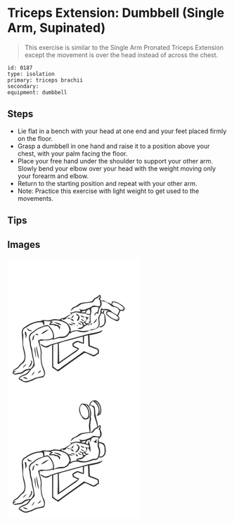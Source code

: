 # Triceps Extension: Dumbbell (Single Arm, Supinated)
> This exercise is similar to the Single Arm Pronated Triceps Extension except the movement is over the head instead of across the chest.

``` 
id: 0187 
type: isolation 
primary: triceps brachii 
secondary:  
equipment: dumbbell 
``` 

## Steps

 - Lie flat in a bench with your head at one end and your feet placed firmly on the floor.
 - Grasp a dumbbell in one hand and raise it to a position above your chest, with your palm facing the floor.
 - Place your free hand under the shoulder to support your other arm. Slowly bend your elbow over your head with the weight moving only your forearm and elbow.
 - Return to the starting position and repeat with your other arm.
 - Note: Practice this exercise with light weight to get used to the movements.

## Tips


## Images

<svg width="300" height="296" viewBox="0 0 225 222" xmlns="http://www.w3.org/2000/svg"><g fill="#FFF"><path d="M0 0h225v222H0V0m150.08 68.58c-2.64 1.12-3.83 3.86-5.61 5.89-5.71 1.66-11.76 1.55-17.6 2.53-3.23.6-5.75 2.81-8.33 4.68-2 1.48-4.49 2.01-6.64 3.22-1.8 1.64-3.01 3.82-4.01 6.02 2.38-1.21 3.67-3.68 5.85-5.13 2.28-1.15 4.86-1.61 7.04-2.99 2.37-1.15 4.14-3.34 6.75-4.05 5.98-1.85 12.35-1.56 18.46-2.71 2.42-2.51 3.34-6.77 7.6-6.69 1.34-1.52 2.76-3.01 4.63-3.89-.57 1.91-1.51 3.67-2.48 5.41.5.31 1.49.94 1.98 1.25.2 3.42 1.83 7.13.2 10.39-4.14 1.52-8.13-1.65-12.28-.51-3.12 3.19-7.6 4.2-11.56 5.92-3.76 1.69-8.08 1.11-11.8-.39 1.04 1.36 2.31 2.63 2.84 4.3-3.9.36-7.99-.95-11.71.73-1.98.89-4.14.97-6.27.9.59.91 1.19 1.82 1.78 2.73-3.98 1.52-7.52 3.88-11.09 6.15-3.19.65-6.47 1.33-9.06 3.48-3.25-.38-6.51-1.12-9.8-.87-3.04.43-5.82 2.09-8.94 1.99-3.08.17-6.09-.67-9.16-.71-1.98.61-3.75 1.85-5.85 2.04-9.01.75-17.63 4.41-24.8 9.87-3.79 1.33-5.45 5.28-5.69 9.03.56 7.62 1.31 15.22 1.58 22.86.46 7.4 4.18 14.46 3.07 21.96-1.03 5.87-6.9 8.46-10.05 12.98-2.13 3.42-6.59 4.03-8.99 7.14-.59 1.52-.89 3.14-1.31 4.71 1.62 1.26 3.32 3.2 5.61 2.42 3.55-1.09 7.43-.77 10.89-2 3.8-3 7.86-5.79 12.86-6.22-2.79 3.3-5.44 7.44-10.06 8.26-3.47 1.58-8.29 3.33-8.85 7.63 1.05.67 2.13 1.29 3.24 1.87 2.9 2.44 6.65 3.97 10.46 3.85 4.3-1.46 8.8-2.48 12.79-4.74 4.67-2.75 10.2-2.97 15.4-3.99 1.54-1.7 3.18-3.64 3.08-6.08.45-5.71-3.48-10.4-4.8-15.7-1.13-6.3-1.77-12.71-.98-19.09.59-7.63-4.31-14.48-3.24-22.07.26.21.78.64 1.03.85l1.33.12c4.65-1.6 9.62-.26 14.32-1.5 2.28-.5 4.57-1.5 6.92-.78 3.94-1.37 7.92-2.97 12.18-2.57 5.62.28 12.2-1.99 14.43-7.59 1.62-.3 3.13-.92 4.19-2.23 3.44-1.31 7.21-2.55 10.9-1.58 6.42 1.93 14.31 2.64 19.91-1.75-4.93.6-9.92 1.73-14.88.69-5.96-1.26-12.43-1.08-17.9 1.86 1.05-3.66.29-7.96-2.34-10.79l-.43-.54c-.26-.5-.77-1.49-1.03-1.98-2.43-2.78-5.94-4.33-9.35-5.54-.9-.67-1.79-1.35-2.69-2.03 1.37-.59 2.73-1.18 4.11-1.74l-1.47 1.03c.48.49.98.97 1.48 1.45 1.43-.93 3.01-1.6 4.61-2.21.02-.41.07-1.24.1-1.66 2.94-2.23 5.76-4.72 9.22-6.15-.08-.32-.23-.97-.3-1.3 3.51-.29 6.78-2.69 10.38-1.53a53.704 53.704 0 0 0 16.21 1.81l-2.28-.94c.63-3.46 3.07-5.56 6.36-6.34.49 1.5 1 2.99 1.5 4.48-.4 1.29-.77 2.59-1.12 3.9-1.45-.27-2.89-.55-4.33-.84-.72.46-1.42.93-2.11 1.41 2.25.22 4.5.51 6.75.81-.45 3.72-.41 7.48.04 11.2h-1.86l.44 2.79c1-.5 2.02-.97 2.99-1.53-.89-6.2-.91-12.66 1.14-18.65-1.04-2.39-.89-5.79 1.87-6.95 3.17-1.21 6.71-.22 10.02-.37.03 2.95-.63 5.82-1.71 8.55-3.27.39-5.69 3.14-4.82 6.5.77-1.38 1.47-2.81 2.29-4.16 1.19-.69 2.51.25 3.74.38 1.1-4.22 1.24-9.13 4.49-12.38 2.36-2.66 1.21-6.64.49-9.7 3.39 1.04 7.04 1.41 10.15 3.21 3.29 2.04 6.03 4.85 9.34 6.86 2.41 1.45 5.61.32 7.88 2.11 1.72 1.08 2.84 2.85 3.82 4.59-.9 2.73-2.36 5.23-3.63 7.79-2.9-1.98-5.86-3.9-9.01-5.46-3.54-5.6-10.67-5.54-16.45-4.54l-.28-2.8c-2.05 1.69-3.04 4.17-2.9 6.81.14 4.06-2.6 7.26-3.92 10.88.53 5.22 2.51 11.37-1.33 15.83-3 4.61-9.79 1.4-13.33 5.32 4.55-.32 9.01-1.67 13.12-3.63 3.47-2.03 4.43-6.58 3.9-10.3-.07-3.09-1.23-6.5.4-9.35 1.05-1.98 1.87-4.07 2.65-6.17 1.66.56 4.08.4 4.85 2.34.83 4.6.83 9.34.52 13.99-.98 4.09-4.86 5.95-8.68 6.59-.53 2.11 2.3 1.24 3.47.98 5.44-1.35 8.01-7.43 7.36-12.59-.5-3.99-.41-8.53-3.55-11.51-.15-1.19 2.55-5.78-.23-4.23-.71 1.22-1.34 2.48-1.96 3.75l-1.45-1.05c.13-1.21.27-2.41.41-3.62 4.32-.16 8.63.29 12.81 1.37-1.28.02-2.56.06-3.84.1-.97 2.32-2.72 5.29-.31 7.39 4.37 4.12 9.75 7.16 15.29 9.43 2.27 1.18 5.32.37 5.79-2.38 1.29-2.22-.59-4.27-1.87-5.92 1.35-2.96 2.65-5.95 4.11-8.86 1.55.44 3.13.62 4.73.55 1.64-.96 2.37-2.89 2.5-4.71-1.38-3.34-4.76-5.2-7.64-7.08-4.17-2.36-8.69-4.96-13.66-4.54-.56 1.63-1.18 3.24-1.66 4.9-3.54-2.27-7.65-3.38-11.26-5.52-2-1.3-4.41-.88-6.66-.97-.27-.69-.81-2.08-1.08-2.78 1.38-2.31 1.67-4.95-.28-7.04-2.59 1.96-5.09 4.08-8.09 5.38m-32.59 26.35c.27 1.08.53 2.17.8 3.25.96.39 1.93.78 2.9 1.17.19 2.85-1.23 5.39-2.38 7.89 2.81 1.68 3.35-2.57 4.36-4.37 1.17-3.9-3.36-5.75-5.68-7.94m-7.73 7.11c-.93.49-1.86.98-2.8 1.47-1.77-.62-3.59-1.12-5.46-1.31 1.1.91 2.33 1.65 3.55 2.39 2.33-.85 4.66-1.69 6.96-2.59.45-1.62.88-3.25 1.28-4.88-1.4 1.47-2.53 3.16-3.53 4.92m15.38-3.58c.86 3.16 4.1 3.31 6.83 3.61-.68-.62-1.35-1.24-2.03-1.85-1.62-.53-3.2-1.16-4.8-1.76m7.38 1.3c2.02 1.99 2.23 4.83 3.16 7.35.3-.79.89-2.36 1.19-3.14.46-.42 1.37-1.25 1.82-1.67-.25-.2-.76-.61-1.02-.81-.61.06-1.22.08-1.83.05-1.12-.57-2.22-1.17-3.32-1.78m-6.82 4.37c.87 2.32 2.84 4.54 5.54 3.37-1.82-1.16-3.65-2.31-5.54-3.37m21.03 8.22c3.33-1.68 5.7-4.77 6.54-8.4-2.73 2.32-4.86 5.26-6.54 8.4m-39.57-7.53c2.09 1.45 4.19 2.94 6.61 3.77-.66-1.2-1.36-2.39-2.06-3.57-1.51-.08-3.03-.14-4.55-.2m21.22 6.09l-.38-1.79c-1.75-.24-3.49-.45-5.24-.62 1.47 1.17 3.16 1.99 4.96 2.51-.22 2.08.62 3.94 1.92 5.52-.95.76-1.9 1.51-2.85 2.27-2.41.33-4.77.94-6.99 1.96 1.95 1.14 4.21.93 6.32.49 2.43-.21 3.47-2.72 5.32-3.94 2.54-1.63 5.34-2.76 7.99-4.18-.54 1.35-1.02 2.72-1.46 4.11 1.26-1.21 2-2.8 2.75-4.36-1.9-1.49-4.39-.84-6.6-.97-.41-.87-.81-1.74-1.2-2.6a8.463 8.463 0 0 0 2.5-2.69c-2.62.98-4.49 3.18-7.04 4.29m-20.64.36c2.57 1.14 5.24 2 7.94 2.76-.16-.5-.47-1.5-.63-2-2.4-.52-4.85-.83-7.31-.76m12.9-.76c1.07 2.49 3.24 4.08 6.05 3.67-1.72-1.66-3.84-2.81-6.05-3.67m-16.58 2.26c2.23 2.44 5.94 2.83 8.93 1.7-2.9-.91-5.89-1.55-8.93-1.7m37.61-.53c-.8 2.94 4.27 2.41 2-.13-.5.03-1.5.1-2 .13m-22.42 2.78c-1.74 2.85 3.31.44 0 0m36.14 11.56c-9.17 1.91-18.41 3.6-27.39 6.34-17.5 4.69-34.98 9.47-52.34 14.65-3.84 1.11-7.38 3.92-11.56 3.43-2.82-1.12-5.3-2.96-8.2-3.91 1.77 3.39 5.6 4.86 9.01 5.99 4.54.98 7.45-3.2 11.46-4.26.11 12.76.01 25.51.13 38.26 3.34 2.42 6.74 4.75 10.19 7.01 14.85-11 29.92-21.78 45.34-31.96 5.64.85 10.2 5.2 15.81 6.22 3.21-1.18 5.81-3.6 8.72-5.37-.45-2.67.65-6.97-2.62-8.07-4.27-1.81-8.66-3.31-12.95-5.04-.66-6-.58-12.04-.84-18.07 2.64.05 5.25-.38 7.78-1.11 4.27-1.18 8.91-1.69 12.62-4.3 1.16-.64 1.24-2.07 1.7-3.17-2.16 1.36-4.29 2.9-6.86 3.36z"/><path d="M180.42 75.86c6.59.53 12.6 4.34 17.45 8.64l1.45 3.02c-.72-.36-2.17-1.08-2.89-1.44.58 1.01 1.15 2.02 1.72 3.05-1.7-.07-3.4-.05-5.07-.34-2.54-1.7-4.35-4.6-7.56-5.18-2.84-.47-5.24-2.01-6.88-4.35.6-1.13 1.2-2.26 1.78-3.4zM126.53 93.31c1.02-3.01 4.69-2.31 7.11-3.14l-.96 3.31c-2.05-.06-4.1-.1-6.15-.17zM171.43 91.87c5.55.56 10.43 3.64 14.84 6.85 1.91 1.33 3.45 3.18 4.05 5.47-.66-.28-1.97-.85-2.63-1.13.48 1.02.95 2.03 1.41 3.06-7.62-.08-14.21-5.1-19.43-10.23.59-1.34 1.18-2.68 1.76-4.02zM74.18 108.08c8.84-2.87 18.56-.23 26.38 4.28 3.12 3.05 5.26 7.35 5.53 11.7-1.63 5.2-5.97 10.89-12 10.64-5.17-.24-10.02 1.62-14.73 3.48 1.79-8.82-3.19-18.25-10.41-23.19-5.88.3-11.28 3.21-16.68 5.34-4.17 1.49-6.81 5.26-10.63 7.33-4.47 2.51-5.96 8.58-4.3 13.24 1.45 4.3.75 8.99 2.35 13.25 1.8 5.12 1.71 10.65 3.24 15.84.9 4.27 2.76 8.79 1.07 13.11-.61 2.44-2.54 4.16-4.05 6.06-3.32.4-6.87.34-9.85 2.06-2.31 1.24-4.21 3.1-6.46 4.44-3.24.61-6.53.97-9.69 1.97-1.12.61-5.18-.73-2.58-1.91 1.19-.8 2.39-1.57 3.53-2.45l-4.65.76c1.57-1.8 3.38-3.41 5.68-4.17 3.12-.98 4.44-4.21 6.6-6.37 2.5-2.82 6.63-4.43 7.52-8.44 2.45-8.39-1-16.9-2.89-25.03-.33-5.37-.16-10.78 0-16.16.57-3.32-2.05-6.6-.33-9.8.65-3.25 4.18-4.12 6.55-5.8 7.44-5.19 16.49-8.77 25.69-8.16 2.27 1.03 1.8 4.5 3.77 6.03.16-2.71 1.04-5.81-.63-8.24 4.09.55 8.23.74 12.35.81-.27.41-.83 1.23-1.11 1.65-.85 1.33-1.57 2.75-2.27 4.17 3.05.2 6.1.31 9.15-.01-.1.42-.3 1.26-.4 1.67 4.29-1.07 9.27 2.23 8.58 6.94.51-1.25 1.06-2.48 1.65-3.69-.58-1.23-.87-2.72-2-3.58-2.25-1.92-5.61-1.11-7.93-2.87-2.09-.02-4.19 0-6.28.02l.15-.88c1.36-.7 2.68-1.47 3.95-2.34-1.32-.52-2.63-1.03-3.87-1.7m5.32 2.03c3.97 2.45 8.5 3.89 12.92 5.34-2.7-4.35-8.37-4.62-12.92-5.34M33.63 121.2c1.38 3.33 5.47 5.72 8.54 2.92-2.97-.12-6.02-.7-7.19-3.81-.33.22-1.01.66-1.35.89m-3.99 5.7c.46 1.97.79 3.98.75 6.02l1.19-1.01c-.51 1.98-.71 4-.59 6.05 1.03-1.88 1.73-3.91 2.52-5.9-.29-.02-.87-.06-1.16-.09 1.01-2.22-.3-4.19-1.35-6.06-.34.25-1.02.74-1.36.99m10.42 48.27c.31.88.63 1.77.95 2.65-1.18 3.46-3.26 6.47-5.12 9.58 4.11-1.91 6.85-6.65 6.19-11.16-.51-.27-1.52-.8-2.02-1.07m-13.98 12.81c2.54-1.95 4.87-4.17 6.82-6.7-3.14 1.16-5.47 3.67-6.82 6.7zM129.78 113.99c-.74-1.49.35-2.77 1.36-3.72.69 1.65 1.98 2.83 3.4 3.83-1.57.38-3.26.74-4.76-.11z"/><path d="M52.15 122.1c5.66-2.25 11.19-5.7 17.54-5.16 4.92 5.17 9.65 12.31 8.09 19.74-5.3 3.02-11.71 3.72-17.67 2.73-2.7-.68-5.21.61-7.64 1.57 1.14 7.41 4.92 14.36 4.49 21.99-.61 9.16.04 18.71 3.89 27.17 1.05 3.48 3.57 8.09.47 11.18-4.91 2.32-10.71 1.92-15.6 4.41-5.78 3.02-12.44 6.14-19.02 4.07-.94-.98-1.85-1.98-2.76-2.98-.82.01-2.45.04-3.26.05 1.22-3.88 5.86-5.01 9.24-6.34 5.39-1.24 7.82-6.7 11.12-10.53 1.93-2.3 5.37-3.8 5.52-7.18-.37-8.47-3.49-16.53-3.96-25-.1-3.79-2.73-7-2.43-10.82.31-3.96-1.35-7.65-2.05-11.47 1.42-2.38 2.1-5.52 4.82-6.8 3.4-1.78 5.57-5.26 9.21-6.63m5.5 8.06c5.28-.91 9.06-5.17 13.43-7.93-5.19 1.12-9.84 4.07-13.43 7.93m-9.87-.81c.4 2.03 2.24 2.72 4.07 2.99.27-.38.82-1.14 1.09-1.52-1.74-.44-3.45-.97-5.16-1.47m-5.27 12.14c2.08-1.53 2.83-3.84 2.71-6.37.64-1 1.26-2.01 1.86-3.03-4.48.86-3.83 5.95-4.57 9.4m2.72 8.78c.61.5.61.5 0 0m4.56 6.85c1.08 5.18 1.42 10.67 4.06 15.38-.38-7.52-3.41-14.65-3.54-22.23-.66 2.21-1.09 4.57-.52 6.85m-3.27-4.73c-.26 6.34.64 12.73 2.72 18.73-.47-5.04-1.39-10.04-1.46-15.12.1-1.35-.66-2.49-1.26-3.61m7.83 41.89c-1.08.77-2.09 1.63-2.91 2.68 2.14-.62 5.03-1.27 5.63-3.8-.9-2.11-1.87.36-2.72 1.12m-12.78 7.05c2.19-2.05 3.98-4.52 5.15-7.29-2.5 1.75-4.54 4.24-5.15 7.29m-15.08 2.79c2.46 1.42 5.09 2.67 7.98 2.82-1.57-2.76-5.04-3.83-7.98-2.82zM130.99 133.92c2.24-.55 4.49-1.11 6.73-1.72.06 6.25.64 12.47.75 18.71 5.06 2.23 10.37 3.91 15.49 6.03l.75 4.95c-3.01 1.69-6.34 5.65-10.02 3.36-4.47-2.34-9.37-3.63-13.86-5.93-9.35 6.71-18.6 13.57-28.05 20.15-4.17 2.95-8.46 5.74-12.39 9-1.45 1.29-3.27 2.02-5.08 2.66-2.3-1.85-4.87-3.39-6.99-5.46-.2-12.4-.06-24.82-.01-37.23 2.54-.85 5.11-1.61 7.7-2.29.25 11.54.16 23.12-.38 34.65.57.24 1.15.49 1.72.73 7.58-5.95 15.74-11.12 23.61-16.67 4.11-3.04 9.1-5.33 11.61-10.04-2.98-1.5-6.12-2.69-8.91-4.52-.31-1-.56-2.01-.75-3.03 2.27-1.24 4.54-2.49 6.84-3.67 3.51 1.42 7.11 2.68 10.88 3.14.19-4.27.16-8.55.36-12.82z"/><path d="M105.53 140.72c7.75-2.28 15.63-4.13 23.39-6.36.03 3.52.05 7.04.08 10.56-3.93-1.04-8.18-4.75-12.15-2.14-1.92 1.05-3.88 2.07-5.56 3.48-.85 1.74.38 3.74.59 5.55 2.89 1.38 5.79 2.76 8.68 4.16-10.85 7.13-21.34 14.8-32.07 22.13-.02-10.72-.24-21.43-.79-32.12 5.64-2.62 11.89-3.52 17.83-5.26z"/></g><g fill="#333"><path d="M150.08 68.58c3-1.3 5.5-3.42 8.09-5.38 1.95 2.09 1.66 4.73.28 7.04.27.7.81 2.09 1.08 2.78 2.25.09 4.66-.33 6.66.97 3.61 2.14 7.72 3.25 11.26 5.52.48-1.66 1.1-3.27 1.66-4.9 4.97-.42 9.49 2.18 13.66 4.54 2.88 1.88 6.26 3.74 7.64 7.08-.13 1.82-.86 3.75-2.5 4.71-1.6.07-3.18-.11-4.73-.55-1.46 2.91-2.76 5.9-4.11 8.86 1.28 1.65 3.16 3.7 1.87 5.92-.47 2.75-3.52 3.56-5.79 2.38-5.54-2.27-10.92-5.31-15.29-9.43-2.41-2.1-.66-5.07.31-7.39 1.28-.04 2.56-.08 3.84-.1a44.57 44.57 0 0 0-12.81-1.37c-.14 1.21-.28 2.41-.41 3.62l1.45 1.05c.62-1.27 1.25-2.53 1.96-3.75 2.78-1.55.08 3.04.23 4.23 3.14 2.98 3.05 7.52 3.55 11.51.65 5.16-1.92 11.24-7.36 12.59-1.17.26-4 1.13-3.47-.98 3.82-.64 7.7-2.5 8.68-6.59.31-4.65.31-9.39-.52-13.99-.77-1.94-3.19-1.78-4.85-2.34-.78 2.1-1.6 4.19-2.65 6.17-1.63 2.85-.47 6.26-.4 9.35.53 3.72-.43 8.27-3.9 10.3-4.11 1.96-8.57 3.31-13.12 3.63 3.54-3.92 10.33-.71 13.33-5.32 3.84-4.46 1.86-10.61 1.33-15.83 1.32-3.62 4.06-6.82 3.92-10.88-.14-2.64.85-5.12 2.9-6.81l.28 2.8c5.78-1 12.91-1.06 16.45 4.54 3.15 1.56 6.11 3.48 9.01 5.46 1.27-2.56 2.73-5.06 3.63-7.79-.98-1.74-2.1-3.51-3.82-4.59-2.27-1.79-5.47-.66-7.88-2.11-3.31-2.01-6.05-4.82-9.34-6.86-3.11-1.8-6.76-2.17-10.15-3.21.72 3.06 1.87 7.04-.49 9.7-3.25 3.25-3.39 8.16-4.49 12.38-1.23-.13-2.55-1.07-3.74-.38-.82 1.35-1.52 2.78-2.29 4.16-.87-3.36 1.55-6.11 4.82-6.5 1.08-2.73 1.74-5.6 1.71-8.55-3.31.15-6.85-.84-10.02.37-2.76 1.16-2.91 4.56-1.87 6.95-2.05 5.99-2.03 12.45-1.14 18.65-.97.56-1.99 1.03-2.99 1.53l-.44-2.79h1.86c-.45-3.72-.49-7.48-.04-11.2-2.25-.3-4.5-.59-6.75-.81.69-.48 1.39-.95 2.11-1.41 1.44.29 2.88.57 4.33.84.35-1.31.72-2.61 1.12-3.9-.5-1.49-1.01-2.98-1.5-4.48-3.29.78-5.73 2.88-6.36 6.34l2.28.94c-5.48.22-10.92-.38-16.21-1.81-3.6-1.16-6.87 1.24-10.38 1.53.07.33.22.98.3 1.3-3.46 1.43-6.28 3.92-9.22 6.15-.03.42-.08 1.25-.1 1.66-1.6.61-3.18 1.28-4.61 2.21-.5-.48-1-.96-1.48-1.45l1.47-1.03c-1.38.56-2.74 1.15-4.11 1.74.9.68 1.79 1.36 2.69 2.03 3.41 1.21 6.92 2.76 9.35 5.54.26.49.77 1.48 1.03 1.98l.43.54c2.63 2.83 3.39 7.13 2.34 10.79 5.47-2.94 11.94-3.12 17.9-1.86 4.96 1.04 9.95-.09 14.88-.69-5.6 4.39-13.49 3.68-19.91 1.75-3.69-.97-7.46.27-10.9 1.58-1.06 1.31-2.57 1.93-4.19 2.23-2.23 5.6-8.81 7.87-14.43 7.59-4.26-.4-8.24 1.2-12.18 2.57-2.35-.72-4.64.28-6.92.78-4.7 1.24-9.67-.1-14.32 1.5l-1.33-.12c-.25-.21-.77-.64-1.03-.85-1.07 7.59 3.83 14.44 3.24 22.07-.79 6.38-.15 12.79.98 19.09 1.32 5.3 5.25 9.99 4.8 15.7.1 2.44-1.54 4.38-3.08 6.08-5.2 1.02-10.73 1.24-15.4 3.99-3.99 2.26-8.49 3.28-12.79 4.74-3.81.12-7.56-1.41-10.46-3.85-1.11-.58-2.19-1.2-3.24-1.87.56-4.3 5.38-6.05 8.85-7.63 4.62-.82 7.27-4.96 10.06-8.26-5 .43-9.06 3.22-12.86 6.22-3.46 1.23-7.34.91-10.89 2-2.29.78-3.99-1.16-5.61-2.42.42-1.57.72-3.19 1.31-4.71 2.4-3.11 6.86-3.72 8.99-7.14 3.15-4.52 9.02-7.11 10.05-12.98 1.11-7.5-2.61-14.56-3.07-21.96-.27-7.64-1.02-15.24-1.58-22.86.24-3.75 1.9-7.7 5.69-9.03 7.17-5.46 15.79-9.12 24.8-9.87 2.1-.19 3.87-1.43 5.85-2.04 3.07.04 6.08.88 9.16.71 3.12.1 5.9-1.56 8.94-1.99 3.29-.25 6.55.49 9.8.87 2.59-2.15 5.87-2.83 9.06-3.48 3.57-2.27 7.11-4.63 11.09-6.15-.59-.91-1.19-1.82-1.78-2.73 2.13.07 4.29-.01 6.27-.9 3.72-1.68 7.81-.37 11.71-.73-.53-1.67-1.8-2.94-2.84-4.3 3.72 1.5 8.04 2.08 11.8.39 3.96-1.72 8.44-2.73 11.56-5.92 4.15-1.14 8.14 2.03 12.28.51 1.63-3.26 0-6.97-.2-10.39-.49-.31-1.48-.94-1.98-1.25.97-1.74 1.91-3.5 2.48-5.41-1.87.88-3.29 2.37-4.63 3.89-4.26-.08-5.18 4.18-7.6 6.69-6.11 1.15-12.48.86-18.46 2.71-2.61.71-4.38 2.9-6.75 4.05-2.18 1.38-4.76 1.84-7.04 2.99-2.18 1.45-3.47 3.92-5.85 5.13 1-2.2 2.21-4.38 4.01-6.02 2.15-1.21 4.64-1.74 6.64-3.22 2.58-1.87 5.1-4.08 8.33-4.68 5.84-.98 11.89-.87 17.6-2.53 1.78-2.03 2.97-4.77 5.61-5.89m30.34 7.28a219.6 219.6 0 0 1-1.78 3.4c1.64 2.34 4.04 3.88 6.88 4.35 3.21.58 5.02 3.48 7.56 5.18 1.67.29 3.37.27 5.07.34-.57-1.03-1.14-2.04-1.72-3.05.72.36 2.17 1.08 2.89 1.44l-1.45-3.02c-4.85-4.3-10.86-8.11-17.45-8.64m-53.89 17.45c2.05.07 4.1.11 6.15.17l.96-3.31c-2.42.83-6.09.13-7.11 3.14m44.9-1.44c-.58 1.34-1.17 2.68-1.76 4.02 5.22 5.13 11.81 10.15 19.43 10.23-.46-1.03-.93-2.04-1.41-3.06.66.28 1.97.85 2.63 1.13-.6-2.29-2.14-4.14-4.05-5.47-4.41-3.21-9.29-6.29-14.84-6.85m-97.25 16.21c1.24.67 2.55 1.18 3.87 1.7-1.27.87-2.59 1.64-3.95 2.34l-.15.88c2.09-.02 4.19-.04 6.28-.02 2.32 1.76 5.68.95 7.93 2.87 1.13.86 1.42 2.35 2 3.58-.59 1.21-1.14 2.44-1.65 3.69.69-4.71-4.29-8.01-8.58-6.94.1-.41.3-1.25.4-1.67-3.05.32-6.1.21-9.15.01.7-1.42 1.42-2.84 2.27-4.17.28-.42.84-1.24 1.11-1.65-4.12-.07-8.26-.26-12.35-.81 1.67 2.43.79 5.53.63 8.24-1.97-1.53-1.5-5-3.77-6.03-9.2-.61-18.25 2.97-25.69 8.16-2.37 1.68-5.9 2.55-6.55 5.8-1.72 3.2.9 6.48.33 9.8-.16 5.38-.33 10.79 0 16.16 1.89 8.13 5.34 16.64 2.89 25.03-.89 4.01-5.02 5.62-7.52 8.44-2.16 2.16-3.48 5.39-6.6 6.37-2.3.76-4.11 2.37-5.68 4.17l4.65-.76c-1.14.88-2.34 1.65-3.53 2.45-2.6 1.18 1.46 2.52 2.58 1.91 3.16-1 6.45-1.36 9.69-1.97 2.25-1.34 4.15-3.2 6.46-4.44 2.98-1.72 6.53-1.66 9.85-2.06 1.51-1.9 3.44-3.62 4.05-6.06 1.69-4.32-.17-8.84-1.07-13.11-1.53-5.19-1.44-10.72-3.24-15.84-1.6-4.26-.9-8.95-2.35-13.25-1.66-4.66-.17-10.73 4.3-13.24 3.82-2.07 6.46-5.84 10.63-7.33 5.4-2.13 10.8-5.04 16.68-5.34 7.22 4.94 12.2 14.37 10.41 23.19 4.71-1.86 9.56-3.72 14.73-3.48 6.03.25 10.37-5.44 12-10.64-.27-4.35-2.41-8.65-5.53-11.7-7.82-4.51-17.54-7.15-26.38-4.28M52.15 122.1c-3.64 1.37-5.81 4.85-9.21 6.63-2.72 1.28-3.4 4.42-4.82 6.8.7 3.82 2.36 7.51 2.05 11.47-.3 3.82 2.33 7.03 2.43 10.82.47 8.47 3.59 16.53 3.96 25-.15 3.38-3.59 4.88-5.52 7.18-3.3 3.83-5.73 9.29-11.12 10.53-3.38 1.33-8.02 2.46-9.24 6.34.81-.01 2.44-.04 3.26-.05.91 1 1.82 2 2.76 2.98 6.58 2.07 13.24-1.05 19.02-4.07 4.89-2.49 10.69-2.09 15.6-4.41 3.1-3.09.58-7.7-.47-11.18-3.85-8.46-4.5-18.01-3.89-27.17.43-7.63-3.35-14.58-4.49-21.99 2.43-.96 4.94-2.25 7.64-1.57 5.96.99 12.37.29 17.67-2.73 1.56-7.43-3.17-14.57-8.09-19.74-6.35-.54-11.88 2.91-17.54 5.16z"/><path d="M117.49 94.93c2.32 2.19 6.85 4.04 5.68 7.94-1.01 1.8-1.55 6.05-4.36 4.37 1.15-2.5 2.57-5.04 2.38-7.89-.97-.39-1.94-.78-2.9-1.17-.27-1.08-.53-2.17-.8-3.25zM109.76 102.04c1-1.76 2.13-3.45 3.53-4.92-.4 1.63-.83 3.26-1.28 4.88-2.3.9-4.63 1.74-6.96 2.59-1.22-.74-2.45-1.48-3.55-2.39 1.87.19 3.69.69 5.46 1.31.94-.49 1.87-.98 2.8-1.47zM125.14 98.46c1.6.6 3.18 1.23 4.8 1.76.68.61 1.35 1.23 2.03 1.85-2.73-.3-5.97-.45-6.83-3.61zM132.52 99.76c1.1.61 2.2 1.21 3.32 1.78.61.03 1.22.01 1.83-.05.26.2.77.61 1.02.81-.45.42-1.36 1.25-1.82 1.67-.3.78-.89 2.35-1.19 3.14-.93-2.52-1.14-5.36-3.16-7.35zM125.7 104.13c1.89 1.06 3.72 2.21 5.54 3.37-2.7 1.17-4.67-1.05-5.54-3.37zM146.73 112.35c1.68-3.14 3.81-6.08 6.54-8.4-.84 3.63-3.21 6.72-6.54 8.4zM107.16 104.82c1.52.06 3.04.12 4.55.2.7 1.18 1.4 2.37 2.06 3.57-2.42-.83-4.52-2.32-6.61-3.77z"/><path d="M128.38 110.91c2.55-1.11 4.42-3.31 7.04-4.29a8.463 8.463 0 0 1-2.5 2.69c.39.86.79 1.73 1.2 2.6 2.21.13 4.7-.52 6.6.97-.75 1.56-1.49 3.15-2.75 4.36.44-1.39.92-2.76 1.46-4.11-2.65 1.42-5.45 2.55-7.99 4.18-1.85 1.22-2.89 3.73-5.32 3.94-2.11.44-4.37.65-6.32-.49 2.22-1.02 4.58-1.63 6.99-1.96.95-.76 1.9-1.51 2.85-2.27-1.3-1.58-2.14-3.44-1.92-5.52-1.8-.52-3.49-1.34-4.96-2.51 1.75.17 3.49.38 5.24.62l.38 1.79m1.4 3.08c1.5.85 3.19.49 4.76.11-1.42-1-2.71-2.18-3.4-3.83-1.01.95-2.1 2.23-1.36 3.72zM79.5 110.11c4.55.72 10.22.99 12.92 5.34-4.42-1.45-8.95-2.89-12.92-5.34zM107.74 111.27c2.46-.07 4.91.24 7.31.76.16.5.47 1.5.63 2-2.7-.76-5.37-1.62-7.94-2.76z"/><path d="M120.64 110.51c2.21.86 4.33 2.01 6.05 3.67-2.81.41-4.98-1.18-6.05-3.67zM104.06 112.77c3.04.15 6.03.79 8.93 1.7-2.99 1.13-6.7.74-8.93-1.7zM141.67 112.24c.5-.03 1.5-.1 2-.13 2.27 2.54-2.8 3.07-2 .13zM119.25 115.02c3.31.44-1.74 2.85 0 0zM33.63 121.2c.34-.23 1.02-.67 1.35-.89 1.17 3.11 4.22 3.69 7.19 3.81-3.07 2.8-7.16.41-8.54-2.92zM57.65 130.16c3.59-3.86 8.24-6.81 13.43-7.93-4.37 2.76-8.15 7.02-13.43 7.93zM155.39 126.58c2.57-.46 4.7-2 6.86-3.36-.46 1.1-.54 2.53-1.7 3.17-3.71 2.61-8.35 3.12-12.62 4.3-2.53.73-5.14 1.16-7.78 1.11.26 6.03.18 12.07.84 18.07 4.29 1.73 8.68 3.23 12.95 5.04 3.27 1.1 2.17 5.4 2.62 8.07-2.91 1.77-5.51 4.19-8.72 5.37-5.61-1.02-10.17-5.37-15.81-6.22-15.42 10.18-30.49 20.96-45.34 31.96-3.45-2.26-6.85-4.59-10.19-7.01-.12-12.75-.02-25.5-.13-38.26-4.01 1.06-6.92 5.24-11.46 4.26-3.41-1.13-7.24-2.6-9.01-5.99 2.9.95 5.38 2.79 8.2 3.91 4.18.49 7.72-2.32 11.56-3.43 17.36-5.18 34.84-9.96 52.34-14.65 8.98-2.74 18.22-4.43 27.39-6.34m-24.4 7.34c-.2 4.27-.17 8.55-.36 12.82-3.77-.46-7.37-1.72-10.88-3.14-2.3 1.18-4.57 2.43-6.84 3.67.19 1.02.44 2.03.75 3.03 2.79 1.83 5.93 3.02 8.91 4.52-2.51 4.71-7.5 7-11.61 10.04-7.87 5.55-16.03 10.72-23.61 16.67-.57-.24-1.15-.49-1.72-.73.54-11.53.63-23.11.38-34.65-2.59.68-5.16 1.44-7.7 2.29-.05 12.41-.19 24.83.01 37.23 2.12 2.07 4.69 3.61 6.99 5.46 1.81-.64 3.63-1.37 5.08-2.66 3.93-3.26 8.22-6.05 12.39-9 9.45-6.58 18.7-13.44 28.05-20.15 4.49 2.3 9.39 3.59 13.86 5.93 3.68 2.29 7.01-1.67 10.02-3.36l-.75-4.95c-5.12-2.12-10.43-3.8-15.49-6.03-.11-6.24-.69-12.46-.75-18.71-2.24.61-4.49 1.17-6.73 1.72m-25.46 6.8c-5.94 1.74-12.19 2.64-17.83 5.26.55 10.69.77 21.4.79 32.12 10.73-7.33 21.22-15 32.07-22.13-2.89-1.4-5.79-2.78-8.68-4.16-.21-1.81-1.44-3.81-.59-5.55 1.68-1.41 3.64-2.43 5.56-3.48 3.97-2.61 8.22 1.1 12.15 2.14-.03-3.52-.05-7.04-.08-10.56-7.76 2.23-15.64 4.08-23.39 6.36zM29.64 126.9c.34-.25 1.02-.74 1.36-.99 1.05 1.87 2.36 3.84 1.35 6.06.29.03.87.07 1.16.09-.79 1.99-1.49 4.02-2.52 5.9-.12-2.05.08-4.07.59-6.05l-1.19 1.01c.04-2.04-.29-4.05-.75-6.02zM47.78 129.35c1.71.5 3.42 1.03 5.16 1.47-.27.38-.82 1.14-1.09 1.52-1.83-.27-3.67-.96-4.07-2.99zM42.51 141.49c.74-3.45.09-8.54 4.57-9.4-.6 1.02-1.22 2.03-1.86 3.03.12 2.53-.63 4.84-2.71 6.37zM45.23 150.27c.61.5.61.5 0 0zM49.79 157.12c-.57-2.28-.14-4.64.52-6.85.13 7.58 3.16 14.71 3.54 22.23-2.64-4.71-2.98-10.2-4.06-15.38zM46.52 152.39c.6 1.12 1.36 2.26 1.26 3.61.07 5.08.99 10.08 1.46 15.12-2.08-6-2.98-12.39-2.72-18.73zM40.06 175.17c.5.27 1.51.8 2.02 1.07.66 4.51-2.08 9.25-6.19 11.16 1.86-3.11 3.94-6.12 5.12-9.58-.32-.88-.64-1.77-.95-2.65zM26.08 187.98c1.35-3.03 3.68-5.54 6.82-6.7-1.95 2.53-4.28 4.75-6.82 6.7zM54.35 194.28c.85-.76 1.82-3.23 2.72-1.12-.6 2.53-3.49 3.18-5.63 3.8.82-1.05 1.83-1.91 2.91-2.68zM41.57 201.33c.61-3.05 2.65-5.54 5.15-7.29-1.17 2.77-2.96 5.24-5.15 7.29zM26.49 204.12c2.94-1.01 6.41.06 7.98 2.82-2.89-.15-5.52-1.4-7.98-2.82z"/></g></svg>
<svg width="300" height="296" viewBox="0 0 225 222" xmlns="http://www.w3.org/2000/svg"><g fill="#FFF"><path d="M0 0h225v222H0V0m145.14 21.94c-3.42 1.78-6.21 6.04-4.95 9.91.57-.78 1.13-1.56 1.7-2.34 1.92 1.65 4.28 2.9 5.71 5.04.56 4.1.69 8.3.52 12.44 1.71 6.69 4.81 13 5.43 19.94-2.78 1.14-5.6 2.49-7.2 5.17-1.05 1.95-3.02 2.9-4.96 3.73 1.5-4.88-.44-9.88.38-14.81.4-3.03.75-6.06 1.23-9.07-.3-.87-.6-1.74-.89-2.6 2.41-6.36.24-13.55-3.31-19.03-1.34-2.46-4.18-2.83-6.67-3.21-1.96-.21-3.93-.07-5.89.08-2.27 2.82-3.72 6.22-3.75 9.89.19 6.3 3.77 11.8 7.8 16.39 2.97.61 5.98.49 8.39-1.53.23-.68.67-2.04.89-2.72 2.12-7.94-1.22-16.49-7.2-21.88 8.04 3.78 11.23 14.79 7.47 22.62.29.51.58 1.02.88 1.53-.28 2.77-.43 5.55-1.01 8.27-1.14 5.19.04 10.48 1.04 15.58-4.62.69-9.31.98-13.92 1.68-5.07.92-8.05 5.77-12.9 7.2-3.23.83-4.82 4.03-6.02 6.85 2.16-1.51 3.67-3.76 5.84-5.26 2.25-1.16 4.83-1.62 6.96-3.05 2.48-1.35 4.56-3.45 7.35-4.18 5.84-1.66 12.01-1.46 17.95-2.56 2.36-2.52 3.37-6.64 7.52-6.69 1.42-1.5 2.91-2.95 4.7-4.01-.59 1.95-1.51 3.77-2.44 5.58.48.3 1.45.92 1.94 1.22.21 3.44 1.77 7.12.2 10.42-4.1 1.34-8.05-1.45-12.17-.61-3.26 3.24-7.83 4.35-11.93 6.09-3.71 1.58-7.9.94-11.56-.44 1.06 1.34 2.28 2.62 2.9 4.25-3.65.35-7.43-.8-10.97.48-2.24.84-4.61 1.2-6.99 1.31.44.49 1.33 1.47 1.78 1.96-3.67 2.32-7.49 4.39-11.15 6.71-3.2.74-6.47 1.44-9.12 3.51-3.24-.37-6.46-1.1-9.73-.85-3.04.43-5.83 2.07-8.96 1.99-3.01.16-5.96-.63-8.97-.7-2.07.54-3.94 1.79-6.1 2.02-6.61.63-13.08 2.75-18.89 5.96-2.96 1.99-5.91 4-8.95 5.87-4.3 5.15-1.64 11.97-1.85 17.96.98 5.94.3 12.05 1.77 17.92 1.15 5.52 3.31 11.24 1.91 16.91-1.39 5.35-6.82 7.78-9.81 12.07-2.16 3.39-6.55 4.09-8.99 7.16-.57 1.54-.9 3.15-1.34 4.73 1.63 1.2 3.32 3.12 5.57 2.39 3.57-1.01 7.42-.78 10.89-1.99 3.84-2.95 7.87-5.8 12.88-6.21-2.6 3.04-4.96 6.96-9.14 7.96-3.02.8-5.49 2.76-8.18 4.23-.61 1.15-1.2 2.32-1.79 3.49 3.6 2.09 6.85 5.06 11.12 5.69 3.02.94 5.81-1.02 8.69-1.63 4.78-1.21 8.75-4.55 13.65-5.36 2.92-.51 5.84-1.06 8.76-1.55 4.73-4.13 3.02-10.9.51-15.75-2.78-4.9-3.03-10.59-3.63-16.06-.34-4.71.87-9.44-.06-14.14-.56-5.65-3.95-10.88-2.81-16.69 1.12.47 2.35 1.28 3.59.46 3.33-1.06 6.84-.42 10.26-.77 2.98-.27 5.84-1.26 8.67-2.19-.1.44-.28 1.33-.37 1.77.66-.35 1.33-.71 2-1.06 1.73-8.85-2.4-18.02-9.19-23.67-1.99-1.86-4.67-.06-6.79.48-.6-2.3-.29-4.72-.23-7.06-.41-.3-1.21-.9-1.61-1.2 4.31.43 8.79.11 12.95 1.52-1.58 1.35-2.57 3.16-3.42 5.02 2.94.15 5.89.25 8.84.11.05.36.14 1.07.18 1.43 4.25-.71 9 2.35 8.39 7.02.52-1.29 1.07-2.56 1.65-3.81-.72-1.34-1.19-2.99-2.58-3.81-2.3-1.36-5.24-.93-7.45-2.47-2.26 0-4.52.02-6.78-.01 1.54-1.08 3.12-2.1 4.66-3.17-1.34-.53-2.67-1.07-3.95-1.73 8.86-2.86 18.63-.27 26.47 4.27 3.15 3.04 5.24 7.35 5.54 11.7-1.63 5.21-5.95 10.86-11.97 10.66-5.42.02-11.03 1.14-15.44 4.48 4.64-1.5 9.44-2.28 14.3-2.16 4.52.04 8.5-2.35 11.7-5.34.09-.53.27-1.59.35-2.12 1.76-.35 3.46-.95 4.67-2.34 3.85-1.53 8.16-2.69 12.2-1.17 7.59 2.46 15.61.27 22.86-2.29 3.19-1.51 7.09-.39 9.87-2.89.46-.87.93-1.74 1.41-2.61 4.28 1.51 9.37-1.12 10.85-5.36 2.18-4.7.75-9.98-.08-14.83-1.23-4.41-6.27-5.89-10.37-5.65-.24-1.8-.49-3.61-.73-5.41 1.54-1.5 3.18-2.91 4.52-4.59 1.64-4.04.22-8.55-1.76-12.2 1.27-2.32 1.56-4.94-.25-7.09-1.23.97-2.44 1.95-3.64 2.96.34-6.68-3.05-12.73-3.83-19.25-1.2-5.12-.2-10.6-2.43-15.5-2.4-.88-4.73-1.94-7.12-2.86a25.3 25.3 0 0 1 4.28-6.08c4.47 2.27 8.31 5.99 9.49 11.01 2.03 5.02.48 10.35-2.63 14.5 2.06-.72 4.19-1.37 6.02-2.6 1.76-2.39 2.23-5.53 1.9-8.44-.4-5.85-2.97-11.92-8.07-15.16-2.08-1.67-4.72.12-7.06.22m-65.78 88.17c4.06 2.32 8.55 3.79 12.91 5.45-2.41-4.62-8.4-4.68-12.91-5.45m57.12 20.5c-16.46 4.5-32.97 8.81-49.34 13.62-5.49 1.63-11.14 2.85-16.34 5.31-2.12.8-4.39 1.92-6.71 1.43-2.9-1.09-5.4-3.08-8.44-3.82 2.16 3.13 5.74 4.87 9.27 5.93 4.45.84 7.55-2.99 11.38-4.38.27 12.78.06 25.56.18 38.35 3.33 2.43 6.74 4.75 10.18 7.04 14.09-10.54 28.57-20.55 43.04-30.57 1.01-.55 1.96-1.57 3.23-1.36 5.23 1.41 9.63 5.21 14.97 6.18 3.19-1.25 5.81-3.58 8.68-5.4-.48-2.65.6-6.89-2.63-8.01-4.27-1.83-8.67-3.31-12.98-5.05-.64-6-.56-12.04-.81-18.06 4.36.07 8.5-1.42 12.7-2.34 3.7-.92 7.91-2.1 9.81-5.76-8.18 4.1-17.48 4.49-26.19 6.89z"/><path d="M148.42 21.56c8.76 3.58 13.25 15.53 8.26 23.74 2.38-8.74-.86-18.44-8.26-23.74zM128.11 28.04c7.54 2.01 11.04 10.84 10.31 18.01.01 3.04-2.63 7.03-6.06 5.63-5.09-2.17-7.79-7.88-8.21-13.16-.68-3.77-.15-8.9 3.96-10.48zM146.24 84.34c3.03-.62 6.16-.04 9.23-.08-.72 4.21-.89 8.47-1.36 12.71-.65 3.53 2.08 6.51 2.23 9.98.03 4.1-.31 8.46-2.37 12.1-2.47 3.16-7.02.88-10.19 2.75-7.69 3.61-17.09 4.77-24.7.34 3.33-.74 7.68.07 10.2-2.78 1.83-1.86 4.07-3.24 5.92-5.08 1.41-.51 2.82-1 4.24-1.49-1.8-.33-3.59-.71-5.38-1.05-.44-.92-.87-1.84-1.3-2.75.78-.32 2.34-.97 3.12-1.29-2.75-1.48-4.38 1.9-6.59 2.86-1.73-1.43-3.97-1.75-6.04-2.37.22.44.66 1.3.89 1.74 1.17.3 2.34.61 3.52.9-.08 2.12.68 4.08 1.89 5.79-.91.72-1.83 1.44-2.74 2.17-3.03.45-5.96 1.34-8.82 2.41l.4 2.51c-3.74.21-7.43 1.12-10.79 2.8 1.5-4.28-.49-8.58-2.69-12.21 2.72.5 5.48.93 8.25.65-2.81-1.46-5.97-1.94-9.06-2.35.23.56.7 1.68.94 2.23-2.88-5.05-8.95-6.06-13.48-9.01 1.56-.7 3.12-1.4 4.71-2.05l-1.72 1.24c.46.44.92.87 1.38 1.3 1.49-.85 3.04-1.58 4.61-2.27.03-.4.1-1.21.13-1.61 2.97-2.25 5.86-4.66 9.23-6.32l-.36-.97c3.24-.42 6.28-2.61 9.62-1.76 6.88 1.55 14.04 1.78 20.44 5.05-.06.87-.2 2.62-.27 3.49-1.2-.36-2.39-.28-3.58-.06l-3.08-2.36c1.49 2 2.03 4.4 2.56 6.79l.95.17.16-4.31c3.75.6 3.92 4.44 5.26 7.25 1.22-6.73-.97-13.4-2.61-19.86-.52 2.24-1.09 4.48-1.56 6.73-1.18-.67-2.36-1.36-3.53-2.04.68-1.45 1.21-2.98 2.11-4.3 1.34-1 3.1-1.18 4.66-1.65.26-.34.76-1.02 1.01-1.36-.43 1.91-.56 3.88-.01 5.8 1.47-2.81.98-7.24 4.57-8.38m3.47 6.41c-.61-.07-1.82-.23-2.43-.3.64 2.36 2.84 3.15 4.99 3.62.01-2.43-.03-4.87-.13-7.3-.86 1.3-1.67 2.63-2.43 3.98m-32.28 5.1c.87 1.78 2.45 2.97 3.8 4.36.1 1.89-1 3.61-1.49 5.4-1.71 1.35-3.14 3-3.98 5.04 3.79-1.68 7.32-4.81 7.64-9.17-.29-3.14-3.42-4.59-5.97-5.63m-10.17 7.87c-1.87-.71-3.78-1.33-5.75-1.7 2.65 3.86 7.22 1.42 10.52-.05.44-1.64.88-3.28 1.29-4.93-1.88 2.35-3.56 4.93-6.06 6.68m17.72-5.22c1.15 2.92 4.15 3.3 6.91 3.63-.62-.64-1.25-1.27-1.88-1.9-1.69-.53-3.35-1.15-5.03-1.73m.53 5.6c1.11 2.33 3.02 4.33 5.82 3.59-1.88-1.28-3.81-2.51-5.82-3.59m-18.52.69c2.21 1.41 4.4 2.87 6.8 3.93-.66-1.23-1.36-2.45-2.06-3.67-1.58-.09-3.16-.18-4.74-.26m.66 6.46c2.79 1.21 5.69 2.26 8.74 2.58-2.19-2.54-5.63-2.74-8.74-2.58m12.89-.85c1.14 2.55 3.38 4.21 6.28 3.81-1.87-1.61-4.03-2.84-6.28-3.81m-3.18 2.95c-.69 1.49 1.21 3.86 2.83 3.25.66-1.42-1.35-3.66-2.83-3.25z"/><path d="M126.38 93.35c1.29-3.02 4.96-2.4 7.56-3.15-.37.78-1.13 2.35-1.5 3.13-2.02.18-4.04.06-6.06.02zM156.4 94.16c4.23.01 8.74 2.29 9.35 6.87.11 4.55 1.45 9.99-2.05 13.65-1.63 2.05-4.46 2.15-6.81 2.63 1.54-5.21 2.41-11.07.1-16.18-1.03-2.18-.6-4.64-.59-6.97zM32.09 119.04c7.99-5.7 17.58-9.53 27.53-9.08 1.58 2.06 1.62 4.67 1.6 7.16-3.58.76-6.95 2.26-10.24 3.83-3.32 1.51-5.57 4.53-8.71 6.31-4.54 2.26-6.63 8.09-5.11 12.83 1.59 4.88.95 10.17 2.81 14.99 1.52 4.55 1.45 9.44 2.75 14.05.89 4.49 3 9.17 1.36 13.74-.61 2.5-2.55 4.33-4.1 6.29-3.56.42-7.4.37-10.49 2.43-2.85 1.53-5.03 4.57-8.52 4.57-3.77.29-7.41 2.4-11.21.91 1.7-1.33 3.52-2.48 5.24-3.78-1.22.17-3.65.52-4.87.69 1.71-1.69 3.53-3.3 5.82-4.13 3.05-1.04 4.44-4.16 6.57-6.33 2.46-2.83 6.58-4.43 7.5-8.41 2.39-8.11-.71-16.44-2.71-24.29-1.32-7.86 1.06-15.98-1.1-23.72-.17-3.79 2.52-6.73 5.88-8.06m10.13 5.24c-3.21-.15-6.03-1.35-7.75-4.15-1.28 4.26 4.7 6.71 7.75 4.15m-12.46 2.27c.19 2.32.71 4.6 1.04 6.9.1 1.52.22 3.04.35 4.55.85-2.03 1.59-4.11 2.41-6.16-.27.05-.82.17-1.09.23.53-1.8.01-6.56-2.71-5.52m10.7 48.63c1.18 4.77-2.54 8.46-4.6 12.33 4.02-2.05 6.83-6.63 6.25-11.17-.41-.29-1.23-.87-1.65-1.16m-14.49 12.77c2.65-1.89 4.99-4.19 6.95-6.78-3.09 1.32-5.45 3.81-6.95 6.78zM129.96 114.06c-1.5-1.3.52-2.61 1-3.81 1.09 1.6 2.4 3.04 3.71 4.46-1.58-.13-3.19-.17-4.71-.65z"/><path d="M52.11 122.11c5.67-2.29 11.23-5.65 17.57-5.2 5.09 5.22 9.39 12.33 8.31 19.9-5.27 2.39-11.16 3.73-16.94 2.7-2.99-.75-5.87.27-8.58 1.43 1.23 7.75 5.21 15.06 4.46 23.08-.71 6.39.36 12.76 1.31 19.06 1.39 4.36 3.5 8.5 4.42 13.01.34 1.98.2 4.68-1.95 5.6-5.33 1.92-11.3 1.81-16.3 4.7-3.85 2.27-8.2 3.39-12.53 4.34-3.08-.26-6.23-1.1-8.01-3.84-.85-.04-2.54-.13-3.38-.18 2.99-6.12 11.41-4.86 15.29-9.96 2.41-2.58 4.02-5.84 6.71-8.18 1.73-1.61 4.02-3.16 4.07-5.78-.39-8.46-3.48-16.53-3.97-24.99-.15-3.76-2.68-6.98-2.43-10.79.26-3.92-1.26-7.6-2.06-11.37 1.4-2.4 2.08-5.54 4.78-6.87 3.39-1.81 5.62-5.23 9.23-6.66m5.46 8.17c5.29-1.13 9.17-5.24 13.58-8.1-5.26 1.18-9.96 4.15-13.58 8.1m-10.11-.86c.9 1.63 2.41 2.63 4.22 2.99.33-.39.99-1.16 1.32-1.55-1.85-.46-3.68-1-5.54-1.44m-4.94 12.2c1.96-1.66 2.79-3.96 2.74-6.5.62-1.03 1.23-2.07 1.81-3.13-4.45 1.07-3.83 6.09-4.55 9.63m2.75 8.59c.47.63.47.63 0 0m4.54 6.97c1.04 5.21 1.47 10.69 4.07 15.43-.5-7.62-3.36-14.89-3.66-22.57-.5 2.34-.97 4.77-.41 7.14m-3.21-4.98c-.45 6.45.64 12.92 2.63 19.05-.41-4.75-1.27-9.46-1.41-14.23.03-1.7-.49-3.31-1.22-4.82m7.93 42.01c-1.15.87-2.26 1.78-3.3 2.77 2.57-.51 6.82-1.93 5.27-5.36-.67.85-1.32 1.72-1.97 2.59m-13.07 7.21c2.25-2.09 4.09-4.62 5.28-7.47-2.49 1.87-4.53 4.4-5.28 7.47m-15.1 2.57c2.55 1.51 5.28 2.9 8.32 2.89-1.94-2.59-5.21-3.67-8.32-2.89zM130.91 133.95c2.27-.57 4.54-1.14 6.8-1.73.09 6.23.66 12.44.74 18.68 5.06 2.24 10.37 3.9 15.49 6.02.27 1.66.54 3.32.8 4.98-2.48 1.66-4.99 3.3-7.73 4.51-5.16-2.9-10.89-4.51-16.2-7.07-13.91 10.29-28.22 20.03-42.12 30.32-1.04.6-2.17 1.05-3.27 1.53-2.49-2.59-7.92-3.81-7.23-8.19.12-11.53-.03-23.06.12-34.59 2.55-.81 5.11-1.57 7.69-2.29.4 11.92-.05 23.85-.23 35.77 7.77-4.38 14.69-10.12 22.19-14.97 5-3.84 11.28-6.47 14.65-12.07-3.38-2.25-9.36-2.57-9.82-7.48 2.29-1.28 4.58-2.56 6.91-3.78 3.53 1.39 7.14 2.64 10.92 3.15.2-4.26.18-8.53.29-12.79z"/><path d="M106.02 140.58c7.59-2.23 15.31-4.01 22.9-6.24.03 3.53.05 7.05.08 10.58-2.99-1.13-5.93-2.46-9.05-3.22-2.81.45-5.19 2.29-7.58 3.74-2.6 1.24-.75 4.23-.54 6.3 2.9 1.44 5.82 2.81 8.74 4.22-10.85 7.16-21.36 14.81-32.08 22.16 0-10.72-.28-21.44-.8-32.12 5.79-2.73 12.23-3.61 18.33-5.42z"/></g><g fill="#333"><path d="M145.14 21.94c2.34-.1 4.98-1.89 7.06-.22 5.1 3.24 7.67 9.31 8.07 15.16.33 2.91-.14 6.05-1.9 8.44-1.83 1.23-3.96 1.88-6.02 2.6 3.11-4.15 4.66-9.48 2.63-14.5-1.18-5.02-5.02-8.74-9.49-11.01a25.3 25.3 0 0 0-4.28 6.08c2.39.92 4.72 1.98 7.12 2.86 2.23 4.9 1.23 10.38 2.43 15.5.78 6.52 4.17 12.57 3.83 19.25 1.2-1.01 2.41-1.99 3.64-2.96 1.81 2.15 1.52 4.77.25 7.09 1.98 3.65 3.4 8.16 1.76 12.2-1.34 1.68-2.98 3.09-4.52 4.59.24 1.8.49 3.61.73 5.41 4.1-.24 9.14 1.24 10.37 5.65.83 4.85 2.26 10.13.08 14.83-1.48 4.24-6.57 6.87-10.85 5.36-.48.87-.95 1.74-1.41 2.61-2.78 2.5-6.68 1.38-9.87 2.89-7.25 2.56-15.27 4.75-22.86 2.29-4.04-1.52-8.35-.36-12.2 1.17-1.21 1.39-2.91 1.99-4.67 2.34-.08.53-.26 1.59-.35 2.12-3.2 2.99-7.18 5.38-11.7 5.34-4.86-.12-9.66.66-14.3 2.16 4.41-3.34 10.02-4.46 15.44-4.48 6.02.2 10.34-5.45 11.97-10.66-.3-4.35-2.39-8.66-5.54-11.7-7.84-4.54-17.61-7.13-26.47-4.27 1.28.66 2.61 1.2 3.95 1.73-1.54 1.07-3.12 2.09-4.66 3.17 2.26.03 4.52.01 6.78.01 2.21 1.54 5.15 1.11 7.45 2.47 1.39.82 1.86 2.47 2.58 3.81-.58 1.25-1.13 2.52-1.65 3.81.61-4.67-4.14-7.73-8.39-7.02-.04-.36-.13-1.07-.18-1.43-2.95.14-5.9.04-8.84-.11.85-1.86 1.84-3.67 3.42-5.02-4.16-1.41-8.64-1.09-12.95-1.52.4.3 1.2.9 1.61 1.2-.06 2.34-.37 4.76.23 7.06 2.12-.54 4.8-2.34 6.79-.48 6.79 5.65 10.92 14.82 9.19 23.67-.67.35-1.34.71-2 1.06.09-.44.27-1.33.37-1.77-2.83.93-5.69 1.92-8.67 2.19-3.42.35-6.93-.29-10.26.77-1.24.82-2.47.01-3.59-.46-1.14 5.81 2.25 11.04 2.81 16.69.93 4.7-.28 9.43.06 14.14.6 5.47.85 11.16 3.63 16.06 2.51 4.85 4.22 11.62-.51 15.75-2.92.49-5.84 1.04-8.76 1.55-4.9.81-8.87 4.15-13.65 5.36-2.88.61-5.67 2.57-8.69 1.63-4.27-.63-7.52-3.6-11.12-5.69.59-1.17 1.18-2.34 1.79-3.49 2.69-1.47 5.16-3.43 8.18-4.23 4.18-1 6.54-4.92 9.14-7.96-5.01.41-9.04 3.26-12.88 6.21-3.47 1.21-7.32.98-10.89 1.99-2.25.73-3.94-1.19-5.57-2.39.44-1.58.77-3.19 1.34-4.73 2.44-3.07 6.83-3.77 8.99-7.16 2.99-4.29 8.42-6.72 9.81-12.07 1.4-5.67-.76-11.39-1.91-16.91-1.47-5.87-.79-11.98-1.77-17.92.21-5.99-2.45-12.81 1.85-17.96 3.04-1.87 5.99-3.88 8.95-5.87 5.81-3.21 12.28-5.33 18.89-5.96 2.16-.23 4.03-1.48 6.1-2.02 3.01.07 5.96.86 8.97.7 3.13.08 5.92-1.56 8.96-1.99 3.27-.25 6.49.48 9.73.85 2.65-2.07 5.92-2.77 9.12-3.51 3.66-2.32 7.48-4.39 11.15-6.71-.45-.49-1.34-1.47-1.78-1.96 2.38-.11 4.75-.47 6.99-1.31 3.54-1.28 7.32-.13 10.97-.48-.62-1.63-1.84-2.91-2.9-4.25 3.66 1.38 7.85 2.02 11.56.44 4.1-1.74 8.67-2.85 11.93-6.09 4.12-.84 8.07 1.95 12.17.61 1.57-3.3.01-6.98-.2-10.42-.49-.3-1.46-.92-1.94-1.22.93-1.81 1.85-3.63 2.44-5.58-1.79 1.06-3.28 2.51-4.7 4.01-4.15.05-5.16 4.17-7.52 6.69-5.94 1.1-12.11.9-17.95 2.56-2.79.73-4.87 2.83-7.35 4.18-2.13 1.43-4.71 1.89-6.96 3.05-2.17 1.5-3.68 3.75-5.84 5.26 1.2-2.82 2.79-6.02 6.02-6.85 4.85-1.43 7.83-6.28 12.9-7.2 4.61-.7 9.3-.99 13.92-1.68-1-5.1-2.18-10.39-1.04-15.58.58-2.72.73-5.5 1.01-8.27-.3-.51-.59-1.02-.88-1.53 3.76-7.83.57-18.84-7.47-22.62 5.98 5.39 9.32 13.94 7.2 21.88-.22.68-.66 2.04-.89 2.72-2.41 2.02-5.42 2.14-8.39 1.53-4.03-4.59-7.61-10.09-7.8-16.39.03-3.67 1.48-7.07 3.75-9.89 1.96-.15 3.93-.29 5.89-.08 2.49.38 5.33.75 6.67 3.21 3.55 5.48 5.72 12.67 3.31 19.03.29.86.59 1.73.89 2.6-.48 3.01-.83 6.04-1.23 9.07-.82 4.93 1.12 9.93-.38 14.81 1.94-.83 3.91-1.78 4.96-3.73 1.6-2.68 4.42-4.03 7.2-5.17-.62-6.94-3.72-13.25-5.43-19.94.17-4.14.04-8.34-.52-12.44-1.43-2.14-3.79-3.39-5.71-5.04-.57.78-1.13 1.56-1.7 2.34-1.26-3.87 1.53-8.13 4.95-9.91m3.28-.38c7.4 5.3 10.64 15 8.26 23.74 4.99-8.21.5-20.16-8.26-23.74m-20.31 6.48c-4.11 1.58-4.64 6.71-3.96 10.48.42 5.28 3.12 10.99 8.21 13.16 3.43 1.4 6.07-2.59 6.06-5.63.73-7.17-2.77-16-10.31-18.01m18.13 56.3c-3.59 1.14-3.1 5.57-4.57 8.38-.55-1.92-.42-3.89.01-5.8-.25.34-.75 1.02-1.01 1.36-1.56.47-3.32.65-4.66 1.65-.9 1.32-1.43 2.85-2.11 4.3 1.17.68 2.35 1.37 3.53 2.04.47-2.25 1.04-4.49 1.56-6.73 1.64 6.46 3.83 13.13 2.61 19.86-1.34-2.81-1.51-6.65-5.26-7.25l-.16 4.31-.95-.17c-.53-2.39-1.07-4.79-2.56-6.79l3.08 2.36c1.19-.22 2.38-.3 3.58.06.07-.87.21-2.62.27-3.49-6.4-3.27-13.56-3.5-20.44-5.05-3.34-.85-6.38 1.34-9.62 1.76l.36.97c-3.37 1.66-6.26 4.07-9.23 6.32-.03.4-.1 1.21-.13 1.61-1.57.69-3.12 1.42-4.61 2.27-.46-.43-.92-.86-1.38-1.3l1.72-1.24c-1.59.65-3.15 1.35-4.71 2.05 4.53 2.95 10.6 3.96 13.48 9.01-.24-.55-.71-1.67-.94-2.23 3.09.41 6.25.89 9.06 2.35-2.77.28-5.53-.15-8.25-.65 2.2 3.63 4.19 7.93 2.69 12.21 3.36-1.68 7.05-2.59 10.79-2.8l-.4-2.51c2.86-1.07 5.79-1.96 8.82-2.41.91-.73 1.83-1.45 2.74-2.17-1.21-1.71-1.97-3.67-1.89-5.79-1.18-.29-2.35-.6-3.52-.9-.23-.44-.67-1.3-.89-1.74 2.07.62 4.31.94 6.04 2.37 2.21-.96 3.84-4.34 6.59-2.86-.78.32-2.34.97-3.12 1.29.43.91.86 1.83 1.3 2.75 1.79.34 3.58.72 5.38 1.05-1.42.49-2.83.98-4.24 1.49-1.85 1.84-4.09 3.22-5.92 5.08-2.52 2.85-6.87 2.04-10.2 2.78 7.61 4.43 17.01 3.27 24.7-.34 3.17-1.87 7.72.41 10.19-2.75 2.06-3.64 2.4-8 2.37-12.1-.15-3.47-2.88-6.45-2.23-9.98.47-4.24.64-8.5 1.36-12.71-3.07.04-6.2-.54-9.23.08m-19.86 9.01c2.02.04 4.04.16 6.06-.02.37-.78 1.13-2.35 1.5-3.13-2.6.75-6.27.13-7.56 3.15m30.02.81c-.01 2.33-.44 4.79.59 6.97 2.31 5.11 1.44 10.97-.1 16.18 2.35-.48 5.18-.58 6.81-2.63 3.5-3.66 2.16-9.1 2.05-13.65-.61-4.58-5.12-6.86-9.35-6.87M32.09 119.04c-3.36 1.33-6.05 4.27-5.88 8.06 2.16 7.74-.22 15.86 1.1 23.72 2 7.85 5.1 16.18 2.71 24.29-.92 3.98-5.04 5.58-7.5 8.41-2.13 2.17-3.52 5.29-6.57 6.33-2.29.83-4.11 2.44-5.82 4.13 1.22-.17 3.65-.52 4.87-.69-1.72 1.3-3.54 2.45-5.24 3.78 3.8 1.49 7.44-.62 11.21-.91 3.49 0 5.67-3.04 8.52-4.57 3.09-2.06 6.93-2.01 10.49-2.43 1.55-1.96 3.49-3.79 4.1-6.29 1.64-4.57-.47-9.25-1.36-13.74-1.3-4.61-1.23-9.5-2.75-14.05-1.86-4.82-1.22-10.11-2.81-14.99-1.52-4.74.57-10.57 5.11-12.83 3.14-1.78 5.39-4.8 8.71-6.31 3.29-1.57 6.66-3.07 10.24-3.83.02-2.49-.02-5.1-1.6-7.16-9.95-.45-19.54 3.38-27.53 9.08m97.87-4.98c1.52.48 3.13.52 4.71.65-1.31-1.42-2.62-2.86-3.71-4.46-.48 1.2-2.5 2.51-1 3.81m-77.85 8.05c-3.61 1.43-5.84 4.85-9.23 6.66-2.7 1.33-3.38 4.47-4.78 6.87.8 3.77 2.32 7.45 2.06 11.37-.25 3.81 2.28 7.03 2.43 10.79.49 8.46 3.58 16.53 3.97 24.99-.05 2.62-2.34 4.17-4.07 5.78-2.69 2.34-4.3 5.6-6.71 8.18-3.88 5.1-12.3 3.84-15.29 9.96.84.05 2.53.14 3.38.18 1.78 2.74 4.93 3.58 8.01 3.84 4.33-.95 8.68-2.07 12.53-4.34 5-2.89 10.97-2.78 16.3-4.7 2.15-.92 2.29-3.62 1.95-5.6-.92-4.51-3.03-8.65-4.42-13.01-.95-6.3-2.02-12.67-1.31-19.06.75-8.02-3.23-15.33-4.46-23.08 2.71-1.16 5.59-2.18 8.58-1.43 5.78 1.03 11.67-.31 16.94-2.7 1.08-7.57-3.22-14.68-8.31-19.9-6.34-.45-11.9 2.91-17.57 5.2z"/><path d="M149.71 90.75c.76-1.35 1.57-2.68 2.43-3.98.1 2.43.14 4.87.13 7.3-2.15-.47-4.35-1.26-4.99-3.62.61.07 1.82.23 2.43.3zM117.43 95.85c2.55 1.04 5.68 2.49 5.97 5.63-.32 4.36-3.85 7.49-7.64 9.17.84-2.04 2.27-3.69 3.98-5.04.49-1.79 1.59-3.51 1.49-5.4-1.35-1.39-2.93-2.58-3.8-4.36zM107.26 103.72c2.5-1.75 4.18-4.33 6.06-6.68-.41 1.65-.85 3.29-1.29 4.93-3.3 1.47-7.87 3.91-10.52.05 1.97.37 3.88.99 5.75 1.7zM124.98 98.5c1.68.58 3.34 1.2 5.03 1.73.63.63 1.26 1.26 1.88 1.9-2.76-.33-5.76-.71-6.91-3.63zM125.51 104.1c2.01 1.08 3.94 2.31 5.82 3.59-2.8.74-4.71-1.26-5.82-3.59zM106.99 104.79c1.58.08 3.16.17 4.74.26.7 1.22 1.4 2.44 2.06 3.67-2.4-1.06-4.59-2.52-6.8-3.93zM79.36 110.11c4.51.77 10.5.83 12.91 5.45-4.36-1.66-8.85-3.13-12.91-5.45zM107.65 111.25c3.11-.16 6.55.04 8.74 2.58-3.05-.32-5.95-1.37-8.74-2.58zM120.54 110.4c2.25.97 4.41 2.2 6.28 3.81-2.9.4-5.14-1.26-6.28-3.81zM117.36 113.35c1.48-.41 3.49 1.83 2.83 3.25-1.62.61-3.52-1.76-2.83-3.25zM42.22 124.28c-3.05 2.56-9.03.11-7.75-4.15 1.72 2.8 4.54 4 7.75 4.15zM57.57 130.28c3.62-3.95 8.32-6.92 13.58-8.1-4.41 2.86-8.29 6.97-13.58 8.1zM136.48 130.61c8.71-2.4 18.01-2.79 26.19-6.89-1.9 3.66-6.11 4.84-9.81 5.76-4.2.92-8.34 2.41-12.7 2.34.25 6.02.17 12.06.81 18.06 4.31 1.74 8.71 3.22 12.98 5.05 3.23 1.12 2.15 5.36 2.63 8.01-2.87 1.82-5.49 4.15-8.68 5.4-5.34-.97-9.74-4.77-14.97-6.18-1.27-.21-2.22.81-3.23 1.36-14.47 10.02-28.95 20.03-43.04 30.57-3.44-2.29-6.85-4.61-10.18-7.04-.12-12.79.09-25.57-.18-38.35-3.83 1.39-6.93 5.22-11.38 4.38-3.53-1.06-7.11-2.8-9.27-5.93 3.04.74 5.54 2.73 8.44 3.82 2.32.49 4.59-.63 6.71-1.43 5.2-2.46 10.85-3.68 16.34-5.31 16.37-4.81 32.88-9.12 49.34-13.62m-5.57 3.34c-.11 4.26-.09 8.53-.29 12.79-3.78-.51-7.39-1.76-10.92-3.15-2.33 1.22-4.62 2.5-6.91 3.78.46 4.91 6.44 5.23 9.82 7.48-3.37 5.6-9.65 8.23-14.65 12.07-7.5 4.85-14.42 10.59-22.19 14.97.18-11.92.63-23.85.23-35.77-2.58.72-5.14 1.48-7.69 2.29-.15 11.53 0 23.06-.12 34.59-.69 4.38 4.74 5.6 7.23 8.19 1.1-.48 2.23-.93 3.27-1.53 13.9-10.29 28.21-20.03 42.12-30.32 5.31 2.56 11.04 4.17 16.2 7.07 2.74-1.21 5.25-2.85 7.73-4.51-.26-1.66-.53-3.32-.8-4.98-5.12-2.12-10.43-3.78-15.49-6.02-.08-6.24-.65-12.45-.74-18.68-2.26.59-4.53 1.16-6.8 1.73m-24.89 6.63c-6.1 1.81-12.54 2.69-18.33 5.42.52 10.68.8 21.4.8 32.12 10.72-7.35 21.23-15 32.08-22.16-2.92-1.41-5.84-2.78-8.74-4.22-.21-2.07-2.06-5.06.54-6.3 2.39-1.45 4.77-3.29 7.58-3.74 3.12.76 6.06 2.09 9.05 3.22-.03-3.53-.05-7.05-.08-10.58-7.59 2.23-15.31 4.01-22.9 6.24zM29.76 126.55c2.72-1.04 3.24 3.72 2.71 5.52.27-.06.82-.18 1.09-.23-.82 2.05-1.56 4.13-2.41 6.16-.13-1.51-.25-3.03-.35-4.55-.33-2.3-.85-4.58-1.04-6.9zM47.46 129.42c1.86.44 3.69.98 5.54 1.44-.33.39-.99 1.16-1.32 1.55-1.81-.36-3.32-1.36-4.22-2.99zM42.52 141.62c.72-3.54.1-8.56 4.55-9.63-.58 1.06-1.19 2.1-1.81 3.13.05 2.54-.78 4.84-2.74 6.5zM45.27 150.21c.47.63.47.63 0 0zM49.81 157.18c-.56-2.37-.09-4.8.41-7.14.3 7.68 3.16 14.95 3.66 22.57-2.6-4.74-3.03-10.22-4.07-15.43zM46.6 152.2c.73 1.51 1.25 3.12 1.22 4.82.14 4.77 1 9.48 1.41 14.23-1.99-6.13-3.08-12.6-2.63-19.05zM40.46 175.18c.42.29 1.24.87 1.65 1.16.58 4.54-2.23 9.12-6.25 11.17 2.06-3.87 5.78-7.56 4.6-12.33zM25.97 187.95c1.5-2.97 3.86-5.46 6.95-6.78-1.96 2.59-4.3 4.89-6.95 6.78zM54.53 194.21c.65-.87 1.3-1.74 1.97-2.59 1.55 3.43-2.7 4.85-5.27 5.36 1.04-.99 2.15-1.9 3.3-2.77zM41.46 201.42c.75-3.07 2.79-5.6 5.28-7.47-1.19 2.85-3.03 5.38-5.28 7.47zM26.36 203.99c3.11-.78 6.38.3 8.32 2.89-3.04.01-5.77-1.38-8.32-2.89z"/></g></svg>